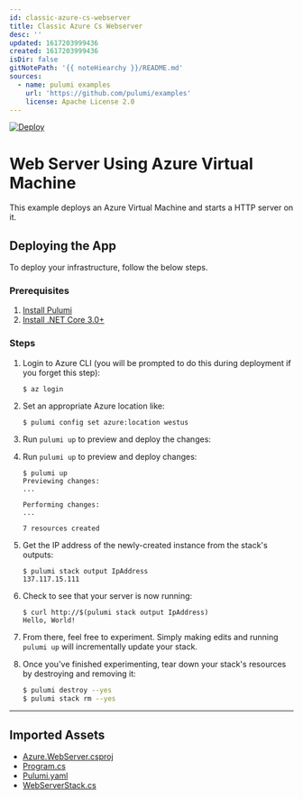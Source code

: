 ```yaml
---
id: classic-azure-cs-webserver
title: Classic Azure Cs Webserver
desc: ''
updated: 1617203999436
created: 1617203999436
isDir: false
gitNotePath: '{{ noteHiearchy }}/README.md'
sources:
  - name: pulumi examples
    url: 'https://github.com/pulumi/examples'
    license: Apache License 2.0
---
```

[![Deploy](https://get.pulumi.com/new/button.svg)](https://app.pulumi.com/new)

# Web Server Using Azure Virtual Machine

This example deploys an Azure Virtual Machine and starts a HTTP server on it.

## Deploying the App

To deploy your infrastructure, follow the below steps.

### Prerequisites

1. [Install Pulumi](https://www.pulumi.com/docs/get-started/install/)
2. [Install .NET Core 3.0+](https://dotnet.microsoft.com/download)

### Steps

1. Login to Azure CLI (you will be prompted to do this during deployment if you forget this step):

   ```
   $ az login
   ```

2. Set an appropriate Azure location like:

   ```
   $ pulumi config set azure:location westus
   ```

3. Run `pulumi up` to preview and deploy the changes:

4. Run `pulumi up` to preview and deploy changes:

   ```
   $ pulumi up
   Previewing changes:
   ...

   Performing changes:
   ...

   7 resources created
   ```

5. Get the IP address of the newly-created instance from the stack's outputs:

   ```
   $ pulumi stack output IpAddress
   137.117.15.111
   ```

6. Check to see that your server is now running:

   ```
   $ curl http://$(pulumi stack output IpAddress)
   Hello, World!
   ```

7. From there, feel free to experiment. Simply making edits and running `pulumi up` will incrementally update your stack.

8. Once you've finished experimenting, tear down your stack's resources by destroying and removing it:

   ```bash
   $ pulumi destroy --yes
   $ pulumi stack rm --yes
   ```

* * *

## Imported Assets

- [Azure.WebServer.csproj](/assets/azure.csproj)
- [Program.cs](/assets/program.cs)
- [Pulumi.yaml](/assets/pulumi.yaml)
- [WebServerStack.cs](/assets/webserverstack.cs)

